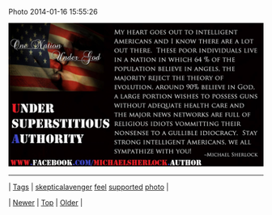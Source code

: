 <!--
title: Photo 2014-01-16 15
date: 2020-06-28T15:27:00.250Z
tags: skepticalavenger, feel, supported, photo
-->


Photo 2014-01-16 15:55:26

![](73517472123-0.jpg)

<!--BOTTOM-POST-NAVIGATION-->
---

| [Tags](tags.md) | [skepticalavenger](tag-skepticalavenger.md) [feel](tag-feel.md) [supported](tag-supported.md) [photo](tag-photo.md) |

| [Newer](73516831955.md) | [Top](index.md) | [Older](73522309939.md) |